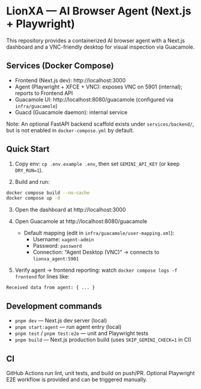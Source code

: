 # LionXA — AI Browser Agent (Next.js + Playwright)

This repository provides a containerized AI browser agent with a Next.js dashboard and a VNC-friendly desktop for visual inspection via Guacamole.

## Services (Docker Compose)

- Frontend (Next.js dev): http://localhost:3000
- Agent (Playwright + XFCE + VNC): exposes VNC on 5901 (internal); reports to Frontend API
- Guacamole UI: http://localhost:8080/guacamole (configured via `infra/guacamole`)
- Guacd (Guacamole daemon): internal service

Note: An optional FastAPI backend scaffold exists under `services/backend/`, but is not enabled in `docker-compose.yml` by default.

## Quick Start

1) Copy env: `cp .env.example .env`, then set `GEMINI_API_KEY` (or keep `DRY_RUN=1`).

2) Build and run:

```bash
docker compose build --no-cache
docker compose up -d
```

3) Open the dashboard at http://localhost:3000

4) Open Guacamole at http://localhost:8080/guacamole

   - Default mapping (edit in `infra/guacamole/user-mapping.xml`):
     - Username: `xagent-admin`
     - Password: `password`
     - Connection: “Agent Desktop (VNC)” → connects to `lionxa_agent:5901`

5) Verify agent → frontend reporting: watch `docker compose logs -f frontend` for lines like:

```
Received data from agent: { ... }
```

## Development commands

- `pnpm dev` — Next.js dev server (local)
- `pnpm start:agent` — run agent entry (local)
- `pnpm test` / `pnpm test:e2e` — unit and Playwright tests
- `pnpm build` — Next.js production build (uses `SKIP_GEMINI_CHECK=1` in CI)

## CI

GitHub Actions run lint, unit tests, and build on push/PR. Optional Playwright E2E workflow is provided and can be triggered manually.
